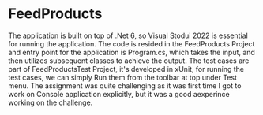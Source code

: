# FeedProducts
The application is built on top of .Net 6, so Visual Stodui 2022 is essential for running the application.
The code is resided in the FeedProducts Project and entry point for the application is Program.cs, which takes the input, and then utilizes subsequent classes to achieve the output.
The test cases are part of FeedProductsTest Project, it's developed in xUnit, for running the test cases, we can simply Run them from the toolbar at top under Test menu.
The assignment was quite challenging as it was first time I got to work on Console application explicitly, but it was a good aexperince working on the challenge.